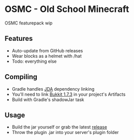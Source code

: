 # OSMC - Old School Minecraft
OSMC featurepack wip

## Features
* Auto-update from GitHub releases
* Wear blocks as a helmet with /hat
* Todo: everything else

## Compiling
* Gradle handles [JDA](https://github.com/discord-jda/JDA) dependency linking
* You'll need to link [Bukkit 1.7.3](https://archive.org/details/minecraftarchive) in your project's Artifacts
* Build with Gradle's shadowJar task

## Usage
* Build the jar yourself or grab the latest [release](https://github.com/Aethi/OSMC/releases)
* Throw the plugin .jar into your server's plugin folder